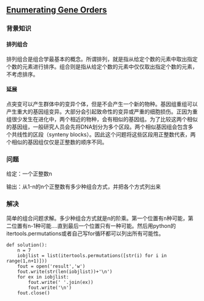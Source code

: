 ## [Enumerating Gene Orders](http://rosalind.info/problems/perm/)

### 背景知识

#### 排列组合

排列组合是组合学最基本的概念。所谓排列，就是指从给定个数的元素中取出指定个数的元素进行排序。组合则是指从给定个数的元素中仅仅取出指定个数的元素，不考虑排序。

#### 延展

点突变可以产生群体中的变异个体，但是不会产生一个新的物种。基因组重组可以产生重大的基因组变异。大部分会引起致命性的变异或严重的细胞损伤。正因为重组很少发生在进化中，两个相近的物种，会有相似的基因组。为了比较这两个相似的基因组，一般研究人员会先将DNA划分为多个区段。两个相似基因组会包含多个共线性的区段（synteny blocks）。因此这个问题将这些区段用正整数代表，两个相似的基因组仅仅是正整数的顺序不同。

### 问题

给定：一个正整数n

输出：从1-n的n个正整数有多少种组合方式，并把各个方式列出来

### 解决

简单的组合问题求解。多少种组合方式就是n的阶乘。第一个位置有n种可能，第二位置有n-1种可能....直到最后一个位置只有一种可能。然后用python的itertools.permutations或者自己写for循环都可以列出所有可能性。

    def solution():
        n = 7
        iobjlist = list(itertools.permutations([str(i) for i in range(1,n+1)]))
        fout = open('result','w')
        fout.write(str(len(iobjlist))+'\n')
        for ex in iobjlist:
            fout.write(' '.join(ex))
            fout.write('\n')
        fout.close()
